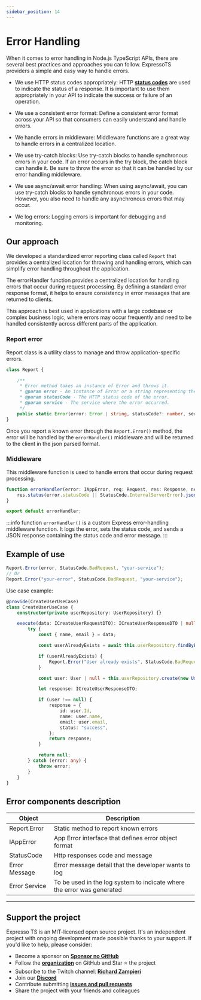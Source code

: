 ```yaml
---
sidebar_position: 14
---
```


# Error Handling

When it comes to error handling in Node.js TypeScript APIs, there are several best practices and approaches you can follow. ExpressoTS providers a simple and easy way to handle errors.

- We use HTTP status codes appropriately: HTTP **[status codes](./status-code.md)** are used to indicate the status of a response. It is important to use them appropriately in your API to indicate the success or failure of an operation.

- We use a consistent error format: Define a consistent error format across your API so that consumers can easily understand and handle errors.

- We handle errors in middleware: Middleware functions are a great way to handle errors in a centralized location.

- We use try-catch blocks: Use try-catch blocks to handle synchronous errors in your code. If an error occurs in the try block, the catch block can handle it. Be sure to throw the error so that it can be handled by our error handling middleware.

- We use async/await error handling: When using async/await, you can use try-catch blocks to handle synchronous errors in your code. However, you also need to handle any asynchronous errors that may occur.

- We log errors: Logging errors is important for debugging and monitoring.

## Our approach

We developed a standardized error reporting class called `Report` that provides a centralized location for throwing and handling errors, which can simplify error handling throughout the application.

The errorHandler function provides a centralized location for handling errors that occur during request processing. By defining a standard error response format, it helps to ensure consistency in error messages that are returned to clients.

This approach is best used in applications with a large codebase or complex business logic, where errors may occur frequently and need to be handled consistently across different parts of the application.

### Report error

Report class is a utility class to manage and throw application-specific errors.

```typescript
class Report {

    /**
     * Error method takes an instance of Error and throws it.
     * @param error - An instance of Error or a string representing the error message.
     * @param statusCode - The HTTP status code of the error.
     * @param service - The service where the error occurred.
     */
    public static Error(error: Error | string, statusCode?: number, service?: string): void { }
}
```

Once you report a known error through the `Report.Error()` method, the error will be handled by the `errorHandler()` middleware and will be returned to the client in the json parsed format.

### Middleware

This middleware function is used to handle errors that occur during request processing.

```typescript
function errorHandler(error: IAppError, req: Request, res: Response, next: NextFunction): void {
    res.status(error.statusCode || StatusCode.InternalServerError).json({statusCode: error.statusCode, error: error.message});
}

export default errorHandler;
```

:::info
function `errorHandler()` is a custom Express error-handling middleware function.
It logs the error, sets the status code, and sends a JSON response containing the status code and error message.
:::

## Example of use

```typescript
Report.Error(error, StatusCode.BadRequest, "your-service");
// Or
Report.Error("your-error", StatusCode.BadRequest, "your-service");
```

Use case example:

```typescript
@provide(CreateUserUseCase)
class CreateUserUseCase {
    constructor(private userRepository: UserRepository) {}

    execute(data: ICreateUserRequestDTO): ICreateUserResponseDTO | null {
        try {
            const { name, email } = data;

            const userAlreadyExists = await this.userRepository.findByEmail(email);

            if (userAlreadyExists) {
                Report.Error("User already exists", StatusCode.BadRequest, "create-user-usecase");
            }

            const user: User | null = this.userRepository.create(new User(name, email));

            let response: ICreateUserResponseDTO;

            if (user !== null) {
                response = {
                    id: user.Id,
                    name: user.name,
                    email: user.email,
                    status: "success",
                };
                return response;
            }

            return null;
        } catch (error: any) {
            throw error;
        }
    }
}
```

## Error components description

| Object          | Description                                                             |
| --------------- | ----------------------------------------------------------------------- |
| Report.Error    | Static method to report known errors                                    |
| IAppError       | App Error interface that defines error object format                    |
| StatusCode      | Http responses code and message                                         |
| Error Message   | Error message detail that the developer wants to log                    |
| Error Service   | To be used in the log system to indicate where the error was generated  |

---

## Support the project

Expresso TS is an MIT-licensed open source project. It's an independent project with ongoing development made possible thanks to your support. If you'd like to help, please consider:

- Become a sponsor on **[Sponsor no GitHub](https://github.com/sponsors/expressots)**
- Follow the **[organization](https://github.com/expressots)** on GitHub and Star ⭐ the project
- Subscribe to the Twitch channel: **[Richard Zampieri](https://www.twitch.tv/richardzampieri)**
- Join our **[Discord](https://discord.com/invite/PyPJfGK)**
- Contribute submitting **[issues and pull requests](https://github.com/expressots/expressots/issues/new/choose)**
- Share the project with your friends and colleagues